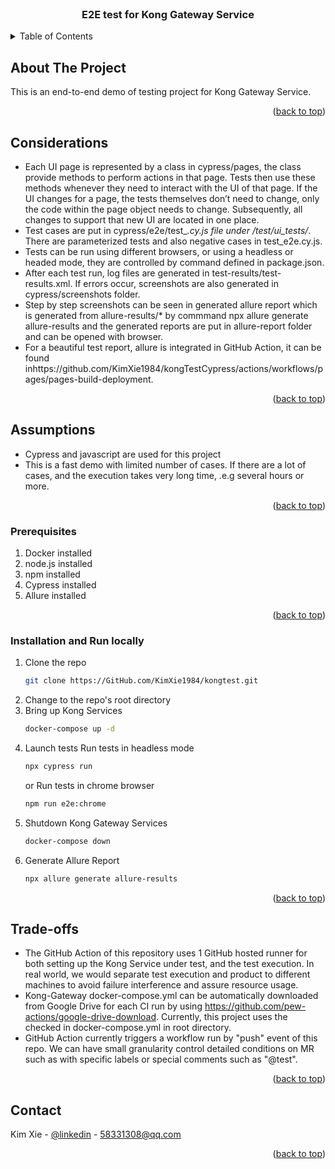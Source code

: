 

<!-- PROJECT LOGO -->
<br />
<div align="center">
<h3 align="center">E2E test for Kong Gateway Service</h3>
</div>



<!-- TABLE OF CONTENTS -->
<details>
  <summary>Table of Contents</summary>
  <ol>
    <li>
      <a href="#about-the-project">About The Project</a>
      <ul>
        <li><a href="#built-with">Built With</a></li>
      </ul>
    </li>
    <li>
      <a href="#getting-started">Getting Started</a>
      <ul>
        <li><a href="#prerequisites">Prerequisites</a></li>
        <li><a href="#installation">Installation</a></li>
      </ul>
    </li>
    <li><a href="#usage">Usage</a></li>
    <li><a href="#roadmap">Roadmap</a></li>
    <li><a href="#contributing">Contributing</a></li>
    <li><a href="#license">License</a></li>
    <li><a href="#contact">Contact</a></li>
    <li><a href="#acknowledgments">Acknowledgments</a></li>
  </ol>
</details>



<!-- ABOUT THE PROJECT -->
## About The Project
This is an end-to-end demo of testing project for Kong Gateway Service.
<p align="right">(<a href="#readme-top">back to top</a>)</p>

## Considerations

- Each UI page is represented by a class in cypress/pages, the class provide methods to perform actions in that page. Tests then use these methods whenever they need to interact with the UI of that page. If the UI changes for a page, the tests themselves don’t need to change, only the code within the page object needs to change. Subsequently, all changes to support that new UI are located in one place.
- Test cases are put in cypress/e2e/test_*.cy.js file under /test/ui_tests/*. There are parameterized tests and also negative cases in test_e2e.cy.js.
- Tests can be run using different browsers, or using a headless or headed mode, they are controlled by command defined in package.json.
- After each test run, log files are generated in test-results/test-results.xml. If errors occur, screenshots are also generated in cypress/screenshots folder.
- Step by step screenshots can be seen in generated allure report which is generated from allure-results/* by commmand npx allure generate allure-results and the generated reports are put in allure-report folder and can be opened with browser.
- For a beautiful test report, allure is integrated in GitHub Action, it can be found inhttps://github.com/KimXie1984/kongTestCypress/actions/workflows/pages/pages-build-deployment.
<p align="right">(<a href="#readme-top">back to top</a>)</p>

## Assumptions

- Cypress and javascript are used for this project
- This is a fast demo with limited number of cases. If there are a lot of cases, and the execution takes very long time, .e.g several hours or more.

<p align="right">(<a href="#readme-top">back to top</a>)</p>


### Prerequisites
1. Docker installed
2. node.js installed
3. npm installed
4. Cypress installed
5. Allure installed

<p align="right">(<a href="#readme-top">back to top</a>)</p>

### Installation and Run locally
1. Clone the repo
   ```sh
   git clone https://GitHub.com/KimXie1984/kongtest.git
   ```
2. Change to the repo's root directory
3. Bring up Kong Services
   ```sh
   docker-compose up -d
   ```
4. Launch tests
   Run tests in headless mode
   ```sh
   npx cypress run
   ```
   or 
   Run tests in chrome browser
   ```sh
   npm run e2e:chrome
   ```
5. Shutdown Kong Gateway Services
   ```sh
   docker-compose down
   ```
6. Generate Allure Report
   ```sh
   npx allure generate allure-results
   ```
<p align="right">(<a href="#readme-top">back to top</a>)</p>

## Trade-offs

- The GitHub Action of this repository uses 1 GitHub hosted runner for both setting up the Kong Service under test, and the test execution. In real world, we would separate test execution and product to different machines to avoid failure interference and assure resource usage.
- Kong-Gateway docker-compose.yml can be automatically downloaded from Google Drive for each CI run by using https://github.com/pew-actions/google-drive-download. Currently, this project uses the checked in docker-compose.yml in root directory.
- GitHub Action currently triggers a workflow run by "push" event of this repo. We can have small granularity control detailed conditions on MR such as with specific labels or special comments such as "@test".

<p align="right">(<a href="#readme-top">back to top</a>)</p>

<!-- CONTACT -->
## Contact

Kim Xie - [@linkedin](https://www.linkedin.com/in/kim-xie-44726a47/) - 58331308@qq.com

<p align="right">(<a href="#readme-top">back to top</a>)</p>
